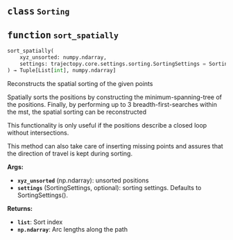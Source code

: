 
## <kbd>class</kbd> `Sorting`








## <kbd>function</kbd> `sort_spatially`

```python
sort_spatially(
    xyz_unsorted: numpy.ndarray,
    settings: trajectopy.core.settings.sorting.SortingSettings = SortingSettings(discard_missing=True, voxel_size=0.05, movement_threshold=0.005, k_nearest=4)
) → Tuple[List[int], numpy.ndarray]
```

Reconstructs the spatial sorting of the given points 

Spatially sorts the positions by constructing the minimum-spanning-tree of the positions. Finally, by performing up to 3 breadth-first-searches within the mst, the spatial sorting can be reconstructed 

This functionality is only useful if the positions describe a closed loop without intersections. 

This method can also take care of inserting missing points and assures that the direction of travel is kept during sorting. 



**Args:**
 
 - <b>`xyz_unsorted`</b> (np.ndarray):  unsorted positions 
 - <b>`settings`</b> (SortingSettings, optional):  sorting settings. Defaults to SortingSettings(). 



**Returns:**
 
 - <b>`list`</b>:  Sort index 
 - <b>`np.ndarray`</b>:  Arc lengths along the path 
